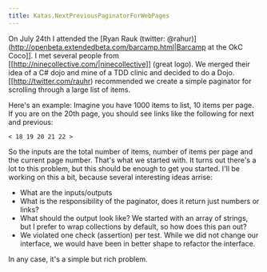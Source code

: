 ```yaml
---
title: Katas.NextPreviousPaginatorForWebPages
---
```

On July 24th I attended the [Ryan Rauk (twitter: @rahur)](http://openbeta.extendedbeta.com/barcamp.html|Barcamp at the OkC Coco]]. I met several people from [[http://ninecollective.com/|ninecollective]] (great logo). We merged their idea of a C# dojo and mine of a TDD clinic and decided to do a Dojo. [[http://twitter.com/rauhr) recommended we create a simple paginator for scrolling through a large list of items.

Here's an example: Imagine you have 1000 items to list, 10 items per page. If you are on the 20th page, you should see links like the following for next and previous:
```
< 18 19 20 21 22 >
```

So the inputs are the total number of items, number of items per page and the current page number. That's what we started with. It turns out there's a lot to this problem, but this should be enough to get you started. I'll be working on this a bit, because several interesting ideas arrise:
* What are the inputs/outputs
* What is the responsibility of the paginator, does it return just numbers or links?
* What should the output look like? We started with an array of strings, but I prefer to wrap collections by default, so how does this pan out?
* We violated one check (assertion) per test. While we did not change our interface, we would have been in better shape to refactor the interface.

In any case, it's a simple but rich problem.
